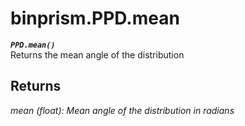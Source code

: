 # binprism.PPD.mean
***`PPD.mean()`*** <br />
Returns the mean angle of the distribution

## Returns
*mean (float): Mean angle of the distribution in radians*
